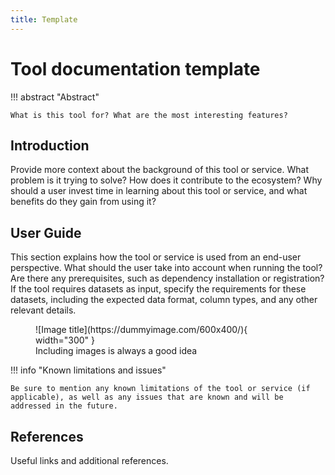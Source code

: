 ```yaml
---
title: Template
---
```


# Tool documentation template

!!! abstract "Abstract"

    What is this tool for? What are the most interesting features?

## Introduction

Provide more context about the background of this tool or service. What problem is it trying to solve? How does it contribute to the ecosystem? Why should a user invest time in learning about this tool or service, and what benefits do they gain from using it?

## User Guide

This section explains how the tool or service is used from an end-user perspective. What should the user take into account when running the tool? Are there any prerequisites, such as dependency installation or registration? If the tool requires datasets as input, specify the requirements for these datasets, including the expected data format, column types, and any other relevant details.

<figure markdown="span">
  ![Image title](https://dummyimage.com/600x400/){ width="300" }
  <figcaption>Including images is always a good idea</figcaption>
</figure>

!!! info "Known limitations and issues"

    Be sure to mention any known limitations of the tool or service (if applicable), as well as any issues that are known and will be addressed in the future.

## References

Useful links and additional references.
